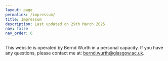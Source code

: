```yaml
---
layout: page
permalink: /impressum/
title: Impressum
description: Last updated on 29th March 2025
nav: false
nav_order: 6
---
```


This website is operated by Bernd Wurth in a personal capacity. If you have any questions, please contact me at: [bernd.wurth@glasgow.ac.uk](mailto:bernd.wurth@glasgow.ac.uk).

